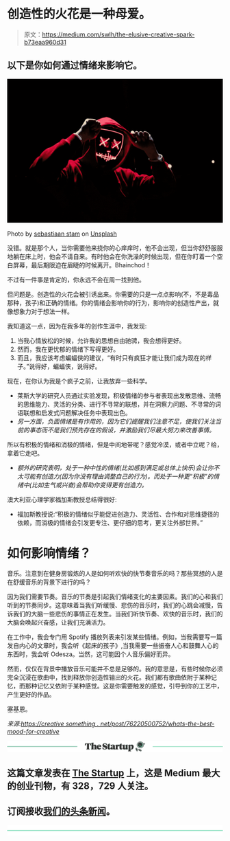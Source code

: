 # 创造性的火花是一种母爱。

> 原文：<https://medium.com/swlh/the-elusive-creative-spark-b73eaa960d31>

## 以下是你如何通过情绪来影响它。

![](img/5f7443b65f85aab471385e2898bbadc9.png)

Photo by [sebastiaan stam](https://unsplash.com/photos/RChZT-JlI9g?utm_source=unsplash&utm_medium=referral&utm_content=creditCopyText) on [Unsplash](https://unsplash.com/?utm_source=unsplash&utm_medium=referral&utm_content=creditCopyText)

没错。就是那个人，当你需要他来挠你的心痒痒时，他不会出现，但当你舒舒服服地躺在床上时，他会不请自来。有时他会在你洗澡的时候出现，但在你盯着一个空白屏幕，最后期限迫在眉睫的时候离开。Bhainchod！

不过有一件事是肯定的，你永远不会在周一找到他。

但问题是。创造性的火花会被引诱出来。你需要的只是一点点影响(不，不是毒品那种，孩子)和正确的情绪。你的情绪会影响你的行为，影响你的创造性产出，就像想象力对于想法一样。

我知道这一点，因为在我多年的创作生涯中，我发现:

1.  当我心情放松的时候，允许我的思想自由驰骋，我会想得更好。
2.  然而，我在更忧郁的情绪下写得更好。
3.  而且，我应该考虑蝙蝠侠的建议，“有时只有疯狂才能让我们成为现在的样子。”说得好，蝙蝠侠，说得好。

现在，在你认为我是个疯子之前，让我放弃一些科学。

*   莱斯大学的研究人员通过实验发现，积极情绪的参与者表现出发散思维、流畅的思维能力、灵活的分类、进行不寻常的联想，并在洞察力问题、不寻常的词语联想和启发式问题解决任务中表现出色。
*   *另一方面，负面情绪是有作用的，因为它们提醒我们注意不足，使我们关注当前的事态而不是我们预先存在的假设，并激励我们尽最大努力来改善事情。*

所以有积极的情绪和消极的情绪，但是中间地带呢？感觉冷漠，或者中立呢？给，拿着它走吧。

*   *额外的研究表明，处于一种中性的情绪(比如感到满足或总体上快乐)会让你不太可能有创造力(因为你没有理由调整自己的行为)。而处于一种更“积极”的情绪中(比如生气或兴奋)会帮助你变得更有创造力。*

澳大利亚心理学家福加斯教授总结得很好:

*   福加斯教授说:“积极的情绪似乎能促进创造力、灵活性、合作和对思维捷径的依赖，而消极的情绪会引发更专注、更仔细的思考，更关注外部世界。”

# **如何影响情绪？**

音乐。注意到在健身房锻炼的人是如何听欢快的快节奏音乐的吗？那些冥想的人是在舒缓音乐的背景下进行的吗？

因为我们需要节奏。音乐的节奏是引起我们情绪变化的主要因素。我们的心和我们听到的节奏同步。这意味着当我们听缓慢、悲伤的音乐时，我们的心跳会减慢，告诉我们的大脑一些悲伤的事情正在发生。当我们听快节奏、欢快的音乐时，我们的大脑会唤起兴奋感，让我们充满活力。

在工作中，我会专门用 Spotify 播放列表来引发某些情绪。例如，当我需要写一篇发自内心的文章时，我会听《起床的孩子》,当我需要一些振奋人心和鼓舞人心的东西时，我会听 Odesza。当然，这可能因个人音乐偏好而异。

然而，仅仅在背景中播放音乐可能并不总是足够的。我的意思是，有些时候你必须完全沉浸在歌曲中，找到释放你创造性输出的火花。我们都有歌曲依附于某种记忆，而那种记忆又依附于某种感觉。这是你需要触发的感觉，引导到你的工艺中，产生更好的作品。

塞基恩。

*来源:*[*https://creative something . net/post/76220500752/whats-the-best-mood-for-creative*](https://creativesomething.net/post/76220500752/whats-the-best-mood-for-creativity)

[![](img/308a8d84fb9b2fab43d66c117fcc4bb4.png)](https://medium.com/swlh)

## 这篇文章发表在 [The Startup](https://medium.com/swlh) 上，这是 Medium 最大的创业刊物，有 328，729 人关注。

## 订阅接收[我们的头条新闻](http://growthsupply.com/the-startup-newsletter/)。

[![](img/b0164736ea17a63403e660de5dedf91a.png)](https://medium.com/swlh)